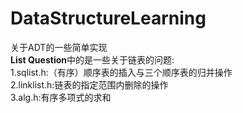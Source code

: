 # DataStructureLearning
关于ADT的一些简单实现<br>
<b>List Question</b>中的是一些关于链表的问题:<br>
1.sqlist.h:（有序）顺序表的插入与三个顺序表的归并操作<br>
2.linklist.h:链表的指定范围内删除的操作<br>
3.alg.h:有序多项式的求和<br>

